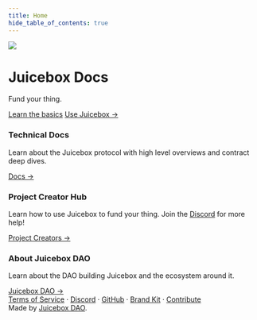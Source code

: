 ```yaml
--- 
title: Home
hide_table_of_contents: true
---
```


<div class="hero hero--secondary" >
  <div class="container">
    <div class="row" style={{maxWidth: "800px", margin: "auto"}}>
      <div class="col col--6">
        <img src="/img/apple.svg" className="apple"/>
      </div>
      <div class="col col--6">
        <h1 style={{fontSize: "3rem"}}>Juicebox Docs</h1>
        <p style={{fontSize: "2rem"}}>Fund your thing.</p>
        <a class="button button--primary" href="/user/" style={{marginBottom: "5px"}}>Learn the basics</a>
        <a class="button button--link" href="https://juicebox.money" style={{marginBottom: "5px"}}>Use Juicebox →</a>
      </div>
    </div>
  </div>
</div>

<style>{"\
  .apple{\
    max-height: 250px;\
  }\
  @media screen and (max-width: 997px) {\
    .apple{\
      display: none;\
    }\
  }\
"}</style>

<div class="container" style={{marginTop: "30px"}}>
  <div class="row">
    <div class="col col--4">
      <div class="card" style={{marginBottom: "30px"}}>
        <div class="card__header">
          <h3>Technical Docs</h3>
        </div>
        <div class="card__body">
          <p>
            Learn about the Juicebox protocol with high level overviews and contract deep dives.
          </p>
        </div>
        <div class="card__footer">
          <a class="button button--primary button--block" href="/dev">Docs →</a>
        </div>
      </div>
    </div>
    <div class="col col--4">
      <div class="card" style={{marginBottom: "30px"}}>
        <div class="card__header">
          <h3>Project Creator Hub</h3>
        </div>
        <div class="card__body">
          <p>
            Learn how to use Juicebox to fund your thing. Join 
            the <a href="https://discord.gg/juicebox">Discord</a> for more help!
          </p>
        </div>
        <div class="card__footer">
          <a class="button button--primary button--block" href="/user">Project Creators →</a>
        </div>
      </div>
    </div>
    <div class="col col--4">
      <div class="card" style={{marginBottom: "30px"}}>
        <div class="card__header">
          <h3>About Juicebox DAO</h3>
        </div>
        <div class="card__body">
          <p>
            Learn about the DAO building
            Juicebox and the ecosystem around it.
          </p>
        </div>
        <div class="card__footer">
          <a class="button button--primary button--block" href="/dao">Juicebox DAO →</a>
        </div>
      </div>
    </div>
  </div>
</div>

<footer class="footer">
  <div class="container container--fluid">
    <div class="footer__links">
      <a class="footer__link-item" href="/tos/">Terms of Service</a>
      <span class="footer__link-separator">&middot;</span>
      <a class="footer__link-item" href="https://discord.gg/juicebox">Discord</a>
      <span class="footer__link-separator">&middot;</span>
      <a class="footer__link-item" href="https://github.com/jbx-protocol">GitHub</a>
      <span class="footer__link-separator">&middot;</span>
      <a class="footer__link-item" href="/user/brand-kit/">Brand Kit</a>
      <span class="footer__link-separator">&middot;</span>
      <a class="footer__link-item" href="/dao/contribute/">Contribute</a>
    </div>
    <div>Made by <a href="https://juicebox.money/p/juicebox">Juicebox DAO</a>.</div>
  </div>
</footer>
